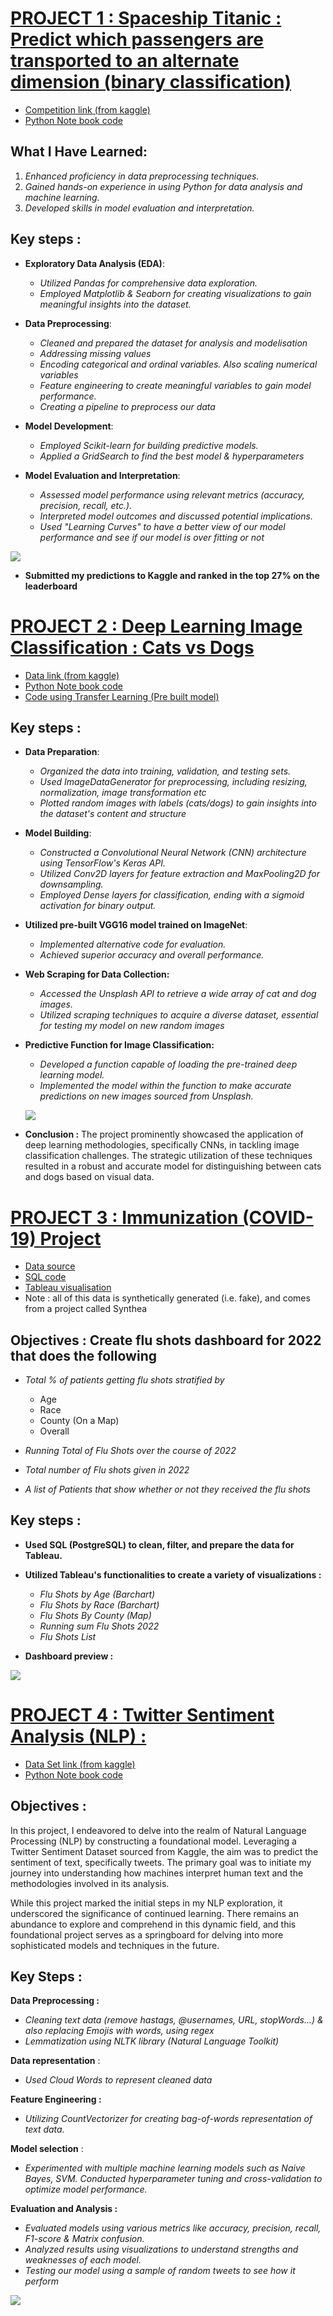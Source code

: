 # [PROJECT 1 : Spaceship Titanic : Predict which passengers are transported to an alternate dimension (binary classification)](https://github.com/cebsmind/portfolio/blob/main/TitanicSpaceShip.ipynb) 
- [Competition link (from kaggle)](https://www.kaggle.com/competitions/spaceship-titanic)
- [Python Note book code](https://github.com/cebsmind/portfolio/blob/main/TitanicSpaceShip.ipynb)
  
## What I Have Learned:
1. *Enhanced proficiency in data preprocessing techniques.*
2. *Gained hands-on experience in using Python for data analysis and machine learning.*
3. *Developed skills in model evaluation and interpretation.*

## Key steps :

* **Exploratory Data Analysis (EDA)**:
  - *Utilized Pandas for comprehensive data exploration.*
  - *Employed Matplotlib & Seaborn for creating visualizations to gain meaningful insights into the dataset.*

* **Data Preprocessing**:
  - *Cleaned and prepared the dataset for analysis and modelisation*
  - *Addressing missing values*
  - *Encoding categorical and ordinal variables. Also scaling numerical variables*
  - *Feature engineering to create meaningful variables to gain model performance.*
  - *Creating a pipeline to preprocess our data*

* **Model Development**:
  - *Employed Scikit-learn for building predictive models.*
  - *Applied a GridSearch to find the best model & hyperparameters*
   

* **Model Evaluation and Interpretation**:
  - *Assessed model performance using relevant metrics (accuracy, precision, recall, etc.).*
  - *Interpreted model outcomes and discussed potential implications.*
  - *Used "Learning Curves" to have a better view of our model performance and see if our model is over fitting or not*

![](https://github.com/cebsmind/portfolio/blob/main/images/download.png?raw=true)


* **Submitted my predictions to Kaggle and ranked in the top 27% on the leaderboard**

# [PROJECT 2 : Deep Learning Image Classification : Cats vs Dogs ](https://github.com/cebsmind/portfolio/blob/main/Deep%20Learning%20CatDog.ipynb) 
- [Data link (from kaggle)](https://www.kaggle.com/datasets/d4rklucif3r/cat-and-dogs)
- [Python Note book code](https://github.com/cebsmind/portfolio/blob/main/Deep%20Learning%20CatDog.ipynb)
- [Code using Transfer Learning (Pre built model)](https://github.com/cebsmind/portfolio/blob/main/TransferLearningCatvsDogs.ipynb)
  
## Key steps :

* **Data Preparation**:
  - *Organized the data into training, validation, and testing sets.*
  - *Used ImageDataGenerator for preprocessing, including resizing, normalization, image transformation etc*
  - *Plotted random images with labels (cats/dogs) to gain insights into the dataset's content and structure*

* **Model Building**:
  - *Constructed a Convolutional Neural Network (CNN) architecture using TensorFlow's Keras API.*
  - *Utilized Conv2D layers for feature extraction and MaxPooling2D for downsampling.*
  - *Employed Dense layers for classification, ending with a sigmoid activation for binary output.*

* **Utilized pre-built VGG16 model trained on ImageNet**:
   - *Implemented alternative code for evaluation.*
   - *Achieved superior accuracy and overall performance.*
   
* **Web Scraping for Data Collection:**
  - *Accessed the Unsplash API to retrieve a wide array of cat and dog images.*
  - *Utilized scraping techniques to acquire a diverse dataset, essential for testing my model on new random images*
  
* **Predictive Function for Image Classification:**
  - *Developed a function capable of loading the pre-trained deep learning model.*
  - *Implemented the model within the function to make accurate predictions on new images sourced from Unsplash.*

  ![](https://github.com/cebsmind/portfolio/blob/main/images/deeplearning.jpg?raw=true)


* **Conclusion :**
  The project prominently showcased the application of deep learning methodologies, specifically CNNs, in tackling image classification challenges. The strategic utilization of these techniques resulted in a robust and accurate model for distinguishing between cats and dogs based on visual data.






# [PROJECT 3 : Immunization (COVID-19) Project](https://public.tableau.com/app/profile/cebrail/viz/ImmunizationFlu/Tableaudebord1)
- [Data source](https://github.com/cebsmind/portfolio/tree/main/sql-data)
- [SQL code](https://github.com/cebsmind/portfolio/blob/main/SQL-code)
- [Tableau visualisation](https://public.tableau.com/app/profile/cebrail/viz/ImmunizationFlu/Tableaudebord1)
- Note : all of this data is synthetically generated (i.e. fake), and comes from a project called Synthea
  
## Objectives : Create flu shots dashboard for 2022 that does the following

* *Total % of patients getting flu shots stratified by*
   - Age
   - Race
   - County (On a Map)
   - Overall
    
* *Running Total of Flu Shots over the course of 2022*
* *Total number of Flu shots given in 2022*
* *A list of Patients that show whether or not they received the flu shots*
   
## Key steps :

* **Used SQL (PostgreSQL) to clean, filter, and prepare the data for Tableau.**
  
* **Utilized Tableau's functionalities to create a variety of visualizations :**
  - *Flu Shots by Age (Barchart)*
  - *Flu Shots by Race (Barchart)*
  - *Flu Shots By County (Map)*
  - *Running sum Flu Shots 2022*
  - *Flu Shots List*
    
* **Dashboard preview :** 

![](https://github.com/cebsmind/portfolio/blob/main/images/DataFluShots.png?raw=true)


# [PROJECT 4 : Twitter Sentiment Analysis (NLP) :](https://github.com/cebsmind/portfolio/blob/main/Tweeter%20Sentiment%20Analysis%20Beginner.ipynb) 
- [Data Set link (from kaggle)](https://www.kaggle.com/datasets/kazanova/sentiment140)
- [Python Note book code](https://github.com/cebsmind/portfolio/blob/main/Tweeter%20Sentiment%20Analysis%20Beginner.ipynb)

## Objectives : 
In this project, I endeavored to delve into the realm of Natural Language Processing (NLP) by constructing a foundational model. Leveraging a Twitter Sentiment Dataset sourced from Kaggle, the aim was to predict the sentiment of text, specifically tweets. The primary goal was to initiate my journey into understanding how machines interpret human text and the methodologies involved in its analysis.

While this project marked the initial steps in my NLP exploration, it underscored the significance of continued learning. There remains an abundance to explore and comprehend in this dynamic field, and this foundational project serves as a springboard for delving into more sophisticated models and techniques in the future.
  
## Key Steps :

**Data Preprocessing :** 
- *Cleaning text data (remove hastags, @usernames, URL, stopWords...) & also replacing Emojis with words, using regex*
- *Lemmatization using NLTK library (Natural Language Toolkit)*

**Data representation** :
- *Used Cloud Words to represent cleaned data*
  
**Feature Engineering :** 
- *Utilizing CountVectorizer for creating bag-of-words representation of text data.*
  
**Model selection** : 
- *Experimented with multiple machine learning models such as Naive Bayes, SVM. Conducted hyperparameter tuning and cross-validation to optimize model performance.*

**Evaluation and Analysis :** 
- *Evaluated models using various metrics like accuracy, precision, recall, F1-score & Matrix confusion.*
- *Analyzed results using visualizations to understand strengths and weaknesses of each model.*
- *Testing our model using a sample of random tweets to see how it perform*

![](https://github.com/cebsmind/portfolio/blob/main/images/download%20-%20Copie.png?raw=true)


